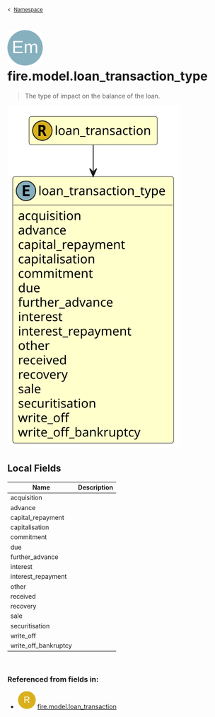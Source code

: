 <sub>&lt;&nbsp; [Namespace](index.md)</sub>
# <img src='images/enumType-lg.svg'/> fire.model.loan_transaction_type
>  
>The type of impact on the balance of the loan.
> 
<img src='images/fire.model.loan_transaction_type.svg'/>


## Local Fields


| Name        | Description |
| ----------- | ----------- |
| acquisition |   |
| advance |   |
| capital_repayment |   |
| capitalisation |   |
| commitment |   |
| due |   |
| further_advance |   |
| interest |   |
| interest_repayment |   |
| other |   |
| received |   |
| recovery |   |
| sale |   |
| securitisation |   |
| write_off |   |
| write_off_bankruptcy |   |

<br/>

### Referenced from fields in:
- <img src='images/recordType.svg'/> [fire.model.loan_transaction](UDT-fire.model.loan_transaction.md)
